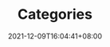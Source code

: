 ---
title: "Categories"
description: 
date: 2021-12-09T16:04:41+08:00
layout: categories
image: 

---